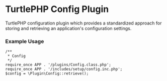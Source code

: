 TurtlePHP Config Plugin
===
TurtlePHP configuration plugin which provides a standardized approach for
storing and retrieving an application&#039;s configuration settings.

### Example Usage
    /**
     * Config
     */
    require_once APP . '/plugins/Config.class.php';
    require_once APP . '/includes/setup/config.inc.php';
    $config = \Plugin\Config::retrieve();

